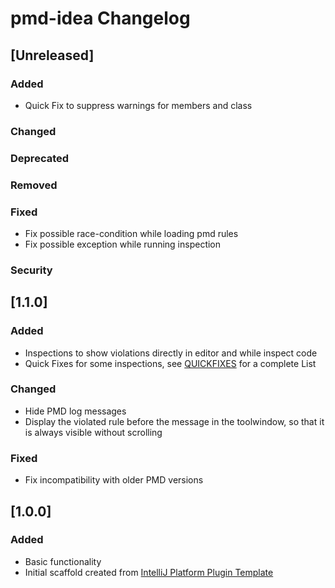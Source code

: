 <!-- Keep a Changelog guide -> https://keepachangelog.com -->

# pmd-idea Changelog

## [Unreleased]
### Added
- Quick Fix to suppress warnings for members and class

### Changed

### Deprecated

### Removed

### Fixed
- Fix possible race-condition while loading pmd rules
- Fix possible exception while running inspection 

### Security
## [1.1.0]
### Added
- Inspections to show violations directly in editor and while inspect code
- Quick Fixes for some inspections, see [QUICKFIXES](https://github.com/ybroeker/pmd-idea/blob/main/QUICKFIXES.md) for a complete List

### Changed
- Hide PMD log messages
- Display the violated rule before the message in the toolwindow, so that it is always visible without scrolling

### Fixed
- Fix incompatibility with older PMD versions

## [1.0.0]
### Added
- Basic functionality
- Initial scaffold created from [IntelliJ Platform Plugin Template](https://github.com/JetBrains/intellij-platform-plugin-template)

